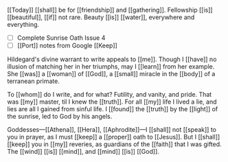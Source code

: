 [[Today]] [[shall]] be for [[friendship]] and [[gathering]]. Fellowship [[is]] [[beautiful]], [[if]] not rare. Beauty [[is]] [[water]], everywhere and everything.

- [ ] Complete Sunrise Oath Issue 4
- [ ] [[Port]] notes from Google [[Keep]]

Hildegard's divine warrant to write appeals to [[me]]. Though I [[have]] no illusion of matching her in her triumphs, may I [[learn]] from her example. She [[was]] a [[woman]] of [[God]], a [[small]] miracle in the [[body]] of a terranean primate.

To [[whom]] do I write, and for what? Futility, and vanity, and pride. That was [[my]] master, til I knew the [[truth]]. For all [[my]] life I lived a lie, and lies are all I gained from sinful life. I [[found]] the [[truth]] by the [[light]] of the sunrise, led to God by his angels. 

Goddesses—[[Athena]], [[Hera]], [[Aphrodite]]—I [[shall]] not [[speak]] to you in prayer, as I must [[keep]] a [[proper]] oath to [[Jesus]]. But I [[shall]] [[keep]] you in [[my]] reveries, as guardians of the [[faith]] that I was gifted. The [[wind]] [[is]] [[mind]], and [[mind]] [[is]] [[God]].

